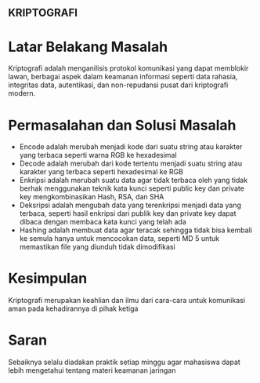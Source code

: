 ## KRIPTOGRAFI

# Latar Belakang Masalah
Kriptografi adalah menganilisis protokol komunikasi yang dapat memblokir lawan, berbagai aspek dalam keamanan informasi seperti data rahasia, integritas data, autentikasi, dan non-repudansi pusat dari kriptografi modern.

# Permasalahan dan Solusi Masalah
* Encode adalah merubah menjadi kode dari suatu string  atau karakter yang terbaca seperti warna RGB ke hexadesimal 
* Decode adalah merubah dari kode tertentu menjadi suatu string atau karakter yang terbaca seperti hexadesimal ke RGB
*  Enkripsi adalah merubah suatu data agar tidak terbaca oleh yang tidak berhak menggunakan teknik kata kunci seperti public key dan private key mengkombinasikan Hash, RSA, dan SHA
*  Deksripsi adalah mengubah data yang terenkripsi menjadi data yang terbaca, seperti hasil enkripsi dari publik key dan private key dapat dibaca dengan membaca kata kunci yang telah ada
* Hashing adalah membuat data agar teracak sehingga tidak bisa kembali ke semula hanya untuk mencocokan data, seperti MD 5 untuk memastikan file yang diunduh tidak dimodifikasi

# Kesimpulan  
Kriptografi merupakan keahlian dan ilmu dari cara-cara untuk komunikasi aman pada kehadirannya di pihak ketiga

# Saran 
Sebaiknya selalu diadakan praktik setiap minggu agar mahasiswa dapat lebih mengetahui tentang materi keamanan jaringan